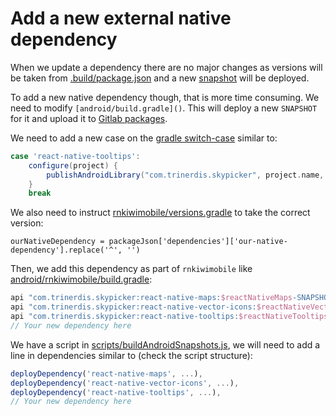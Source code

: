 # Add a new external native dependency

When we update a dependency there are no major changes as versions will be taken from 
[.build/package.json](../../.build/package.json) and a new 
[snapshot](http://trinerdis.cz:8000/repository/snapshots/com/trinerdis/skypicker/) will be deployed.

To add a new native dependency though, that is more time consuming. We need to modify `[android/build.gradle]()`.
This will deploy a new `SNAPSHOT` for it and upload it to 
[Gitlab packages](https://gitlab.skypicker.com/mobile/android/-/packages).

We need to add a new case on the [gradle switch-case](../../android/build.gradle#L77) similar to:

```gradle
case 'react-native-tooltips':
    configure(project) {
        publishAndroidLibrary("com.trinerdis.skypicker", project.name, "$reactNativeTooltips-SNAPSHOT")
    }
    break
```

We also need to instruct [rnkiwimobile/versions.gradle](../../android/rnkiwimobile/versions.gradle) to take the 
correct version:

```
ourNativeDependency = packageJson['dependencies']['our-native-dependency'].replace('^', '')
```

Then, we add this dependency as part of `rnkiwimobile` like 
[android/rnkiwimobile/build.gradle](../../android/rnkiwimobile/build.gradle#L48-L50):

```gradle
api "com.trinerdis.skypicker:react-native-maps:$reactNativeMaps-SNAPSHOT"
api "com.trinerdis.skypicker:react-native-vector-icons:$reactNativeVectorIcons-SNAPSHOT"
api "com.trinerdis.skypicker:react-native-tooltips:$reactNativeTooltips-SNAPSHOT"
// Your new dependency here
```

We have a script in [scripts/buildAndroidSnapshots.js](../../scripts/buildAndroidSnapshots.js), we will need to add a 
line in dependencies similar to (check the script structure):

```js
deployDependency('react-native-maps', ...),
deployDependency('react-native-vector-icons', ...),
deployDependency('react-native-tooltips', ...),
// Your new dependency here
```
